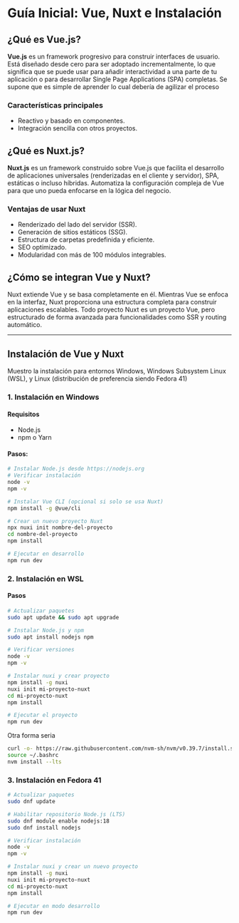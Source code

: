 # Guía Inicial: Vue, Nuxt e Instalación

## ¿Qué es Vue.js?

**Vue.js** es un framework progresivo para construir interfaces de usuario. Está diseñado desde cero para ser adoptado incrementalmente, lo que significa que se puede usar para añadir interactividad a una parte de tu aplicación o para desarrollar Single Page Applications (SPA) completas. Se supone que es simple de aprender lo cual debería de agilizar el proceso

### Características principales

- Reactivo y basado en componentes.
- Integración sencilla con otros proyectos.

## ¿Qué es Nuxt.js?

**Nuxt.js** es un framework construido sobre Vue.js que facilita el desarrollo de aplicaciones universales (renderizadas en el cliente y servidor), SPA, estáticas o incluso híbridas. Automatiza la configuración compleja de Vue para que uno pueda enfocarse en la lógica del negocio.

### Ventajas de usar Nuxt

- Renderizado del lado del servidor (SSR).
- Generación de sitios estáticos (SSG).
- Estructura de carpetas predefinida y eficiente.
- SEO optimizado.
- Modularidad con más de 100 módulos integrables.

## ¿Cómo se integran Vue y Nuxt?

Nuxt extiende Vue y se basa completamente en él. Mientras Vue se enfoca en la interfaz, Nuxt proporciona una estructura completa para construir aplicaciones escalables. Todo proyecto Nuxt es un proyecto Vue, pero estructurado de forma avanzada para funcionalidades como SSR y routing automático.

---

## Instalación de Vue y Nuxt

Muestro la instalación para entornos Windows, Windows Subsystem Linux (WSL), y Linux (distribución de preferencia siendo Fedora 41)

### 1. Instalación en Windows

#### Requisitos

- Node.js
- npm o Yarn

#### Pasos:

```bash
# Instalar Node.js desde https://nodejs.org
# Verificar instalación
node -v
npm -v

# Instalar Vue CLI (opcional si solo se usa Nuxt)
npm install -g @vue/cli

# Crear un nuevo proyecto Nuxt
npx nuxi init nombre-del-proyecto
cd nombre-del-proyecto
npm install

# Ejecutar en desarrollo
npm run dev
```
### 2. Instalación en WSL

#### Pasos

```bash
# Actualizar paquetes
sudo apt update && sudo apt upgrade

# Instalar Node.js y npm
sudo apt install nodejs npm

# Verificar versiones
node -v
npm -v

# Instalar nuxi y crear proyecto
npm install -g nuxi
nuxi init mi-proyecto-nuxt
cd mi-proyecto-nuxt
npm install

# Ejecutar el proyecto
npm run dev
```

Otra forma seria

```bash
curl -o- https://raw.githubusercontent.com/nvm-sh/nvm/v0.39.7/install.sh | bash
source ~/.bashrc
nvm install --lts
```

### 3. Instalación en Fedora 41

```bash
# Actualizar paquetes
sudo dnf update

# Habilitar repositorio Node.js (LTS)
sudo dnf module enable nodejs:18
sudo dnf install nodejs

# Verificar instalación
node -v
npm -v

# Instalar nuxi y crear un nuevo proyecto
npm install -g nuxi
nuxi init mi-proyecto-nuxt
cd mi-proyecto-nuxt
npm install

# Ejecutar en modo desarrollo
npm run dev
```